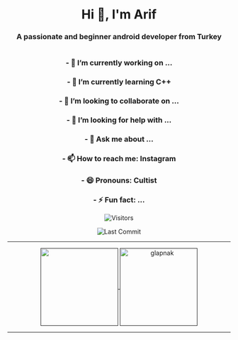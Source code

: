 <h1 align="center">Hi 👋, I'm Arif</h1>
<h3 align="center">A passionate and beginner android developer from Turkey</h3>
<h1 align="center"></h1>



<h3 align="center">- 🔭 I’m currently working on ...</h3>
<h3 align="center">- 🌱 I’m currently learning C++</h3>
<h3 align="center">- 👯 I’m looking to collaborate on ...</h3>
<h3 align="center">- 🤔 I’m looking for help with ...</h3>
<h3 align="center">- 💬 Ask me about ...</h3>
<h3 align="center">- 📫 How to reach me: Instagram</h3>
<h3 align="center">- 😄 Pronouns: Cultist </h3>
<h3 align="center">- ⚡ Fun fact: ... </h3>

<p align="center"> <img alt="Visitors" src="https://komarev.com/ghpvc/?username=glapnak&style=flat&labelColor=black&logo=github&label=Profile+Views&color=25383C"/> </p>
<p align="center"> <img alt="Last Commit" src="https://img.shields.io/github/last-commit/glapnak/glapnak?logo=markdown&label=Last+Update&color=25383C&style=dark"> </p>

<hr>

<p align=center>
  <a href="" title="">
    <img height=175 align="center" src="https://github-readme-stats.vercel.app/api?username=glapnak&show_icons=true&theme=dark">
  </a>
  <a href="">
  <img height=175 align="center" src="https://github-readme-stats.vercel.app/api/top-langs/?username=glapnak&theme=dark" alt="glapnak" />
  </a>
</p>

<hr>
